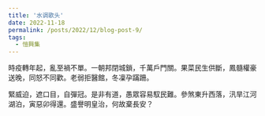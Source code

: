 ```yaml
---
title: '水调歌头'
date: 2022-11-18
permalink: /posts/2022/12/blog-post-9/
tags:
  - 愷興集
---
```


時疫轉年起，亂至禍不單。一朝邦閉城鎖，千萬戶門關。果菜民生供斷，鳳髓權豪送晚，同怒不同歡。老弱拒醫館，冬凜孕蹣跚。

緊威迫，遮口目，自彈冠。是非有道，愚眾容易馭民難。參煞東升西落，汛旱江河湖泊，寅惡卯得還。盛譽明皇治，何故棄長安？
